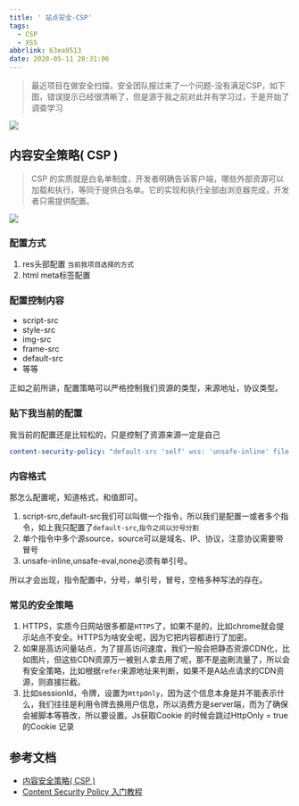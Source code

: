 ```yaml
---
title: ' 站点安全-CSP'
tags:
  - CSP
  - XSS
abbrlink: 63ea9513
date: 2020-05-11 20:31:06
---
```


> 最近项目在做安全扫描，安全团队报过来了一个问题-没有满足CSP，如下图，错误提示已经很清晰了，但是源于我之前对此并有学习过，于是开始了调查学习

![](http://static.1991421.cn/2020/2020-05-11-203614.jpeg)


## 内容安全策略( CSP )

> CSP 的实质就是白名单制度，开发者明确告诉客户端，哪些外部资源可以加载和执行，等同于提供白名单。它的实现和执行全部由浏览器完成，开发者只需提供配置。

![](http://static.1991421.cn/2020/2020-05-11-205930.jpeg)

### 配置方式
1. res头部配置 `当前我项目选择的方式`
2. html meta标签配置


### 配置控制内容

- script-src
- style-src
- img-src
- frame-src
- default-src
- 等等

正如之前所讲，配置策略可以严格控制我们资源的类型，来源地址，协议类型。

### 贴下我当前的配置

我当前的配置还是比较松的，只是控制了资源来源一定是自己

```yml
content-security-policy: "default-src 'self' wss: 'unsafe-inline' file: data: blob: https://*;"
```

### 内容格式
那怎么配置呢，知道格式，和值即可。

1. script-src,default-src我们可以叫做一个指令，所以我们是配置一或者多个指令，如上我只配置了`default-src`,`指令之间以分号分割`
2.  单个指令中多个源source，source可以是域名、IP、协议，注意协议需要带冒号
3.  unsafe-inline,unsafe-eval,none必须有单引号。

所以才会出现，指令配置中，分号，单引号，冒号，空格多种写法的存在。


### 常见的安全策略
1. HTTPS，实质今日网站很多都是`HTTPS`了，如果不是的，比如chrome就会提示站点不安全。HTTPS为啥安全呢，因为它把内容都进行了加密。
2. 如果是高访问量站点，为了提高访问速度，我们一般会把静态资源CDN化，比如图片，但这些CDN资源万一被别人拿去用了呢，那不是盗刷流量了，所以会有安全策略，比如根据`refer`来源地址来判断，如果不是A站点请求的CDN资源，则直接拦截。
3. 比如sessionId，令牌，设置为`HttpOnly`，因为这个信息本身是并不能表示什么，我们往往是利用令牌去换用户信息，所以消费方是server端，而为了确保会被脚本等篡改，所以要设置。Js获取Cookie 的时候会跳过HttpOnly = true 的Cookie 记录




## 参考文档

- [内容安全策略( CSP )](https://developer.mozilla.org/zh-CN/docs/Web/HTTP/CSP)
- [Content Security Policy 入门教程](http://www.ruanyifeng.com/blog/2016/09/csp.html)